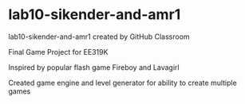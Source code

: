 # lab10-sikender-and-amr1
lab10-sikender-and-amr1 created by GitHub Classroom

Final Game Project for EE319K

Inspired by popular flash game Fireboy and Lavagirl

Created game engine and level generator for ability to create multiple games
